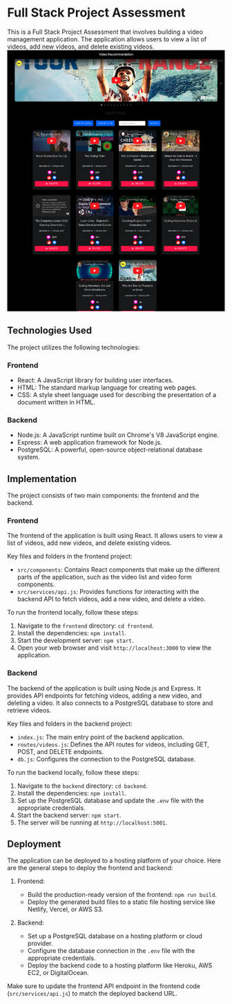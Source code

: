 # Full Stack Project Assessment

This is a Full Stack Project Assessment that involves building a video management application. The application allows users to view a list of videos, add new videos, and delete existing videos.
![Video Management Application](./extra/Screenshot%202023-05-24%20at%2017.20.37.png)

## Technologies Used

The project utilizes the following technologies:

### Frontend

- React: A JavaScript library for building user interfaces.
- HTML: The standard markup language for creating web pages.
- CSS: A style sheet language used for describing the presentation of a document written in HTML.

### Backend

- Node.js: A JavaScript runtime built on Chrome's V8 JavaScript engine.
- Express: A web application framework for Node.js.
- PostgreSQL: A powerful, open-source object-relational database system.

## Implementation

The project consists of two main components: the frontend and the backend.

### Frontend

The frontend of the application is built using React. It allows users to view a list of videos, add new videos, and delete existing videos.

Key files and folders in the frontend project:

- `src/components`: Contains React components that make up the different parts of the application, such as the video list and video form components.
- `src/services/api.js`: Provides functions for interacting with the backend API to fetch videos, add a new video, and delete a video.

To run the frontend locally, follow these steps:

1. Navigate to the `frontend` directory: `cd frontend`.
2. Install the dependencies: `npm install`.
3. Start the development server: `npm start`.
4. Open your web browser and visit `http://localhost:3000` to view the application.

### Backend

The backend of the application is built using Node.js and Express. It provides API endpoints for fetching videos, adding a new video, and deleting a video. It also connects to a PostgreSQL database to store and retrieve videos.

Key files and folders in the backend project:

- `index.js`: The main entry point of the backend application.
- `routes/videos.js`: Defines the API routes for videos, including GET, POST, and DELETE endpoints.
- `db.js`: Configures the connection to the PostgreSQL database.

To run the backend locally, follow these steps:

1. Navigate to the `backend` directory: `cd backend`.
2. Install the dependencies: `npm install`.
3. Set up the PostgreSQL database and update the `.env` file with the appropriate credentials.
4. Start the backend server: `npm start`.
5. The server will be running at `http://localhost:5001`.

## Deployment

The application can be deployed to a hosting platform of your choice. Here are the general steps to deploy the frontend and backend:

1. Frontend:

   - Build the production-ready version of the frontend: `npm run build`.
   - Deploy the generated build files to a static file hosting service like Netlify, Vercel, or AWS S3.

2. Backend:
   - Set up a PostgreSQL database on a hosting platform or cloud provider.
   - Configure the database connection in the `.env` file with the appropriate credentials.
   - Deploy the backend code to a hosting platform like Heroku, AWS EC2, or DigitalOcean.

Make sure to update the frontend API endpoint in the frontend code (`src/services/api.js`) to match the deployed backend URL.
